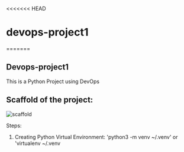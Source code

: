 <<<<<<< HEAD
# devops-project1
 
=======
## Devops-project1

This is a Python Project using DevOps

## Scaffold of the project:

![scaffold](https://user-images.githubusercontent.com/29230823/215109611-0d558093-efdd-4d98-afc4-474a2e89b700.png)

Steps:

1. Creating Python Virtual Environment: 'python3 -m venv ~/.venv' or 'virtualenv ~/.venv
